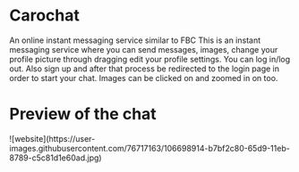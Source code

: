 # Carochat
An online instant messaging service similar to FBC
This is an instant messaging service where you can send messages, images, change your profile picture through dragging edit your profile settings. You can log in/log out. Also sign up and after that process be redirected to the login page in order to start your chat. Images can be clicked on and zoomed in on too.


<h1>Preview of the chat</h1>
![website](https://user-images.githubusercontent.com/76717163/106698914-b7bf2c80-65d9-11eb-8789-c5c81d1e60ad.jpg)

